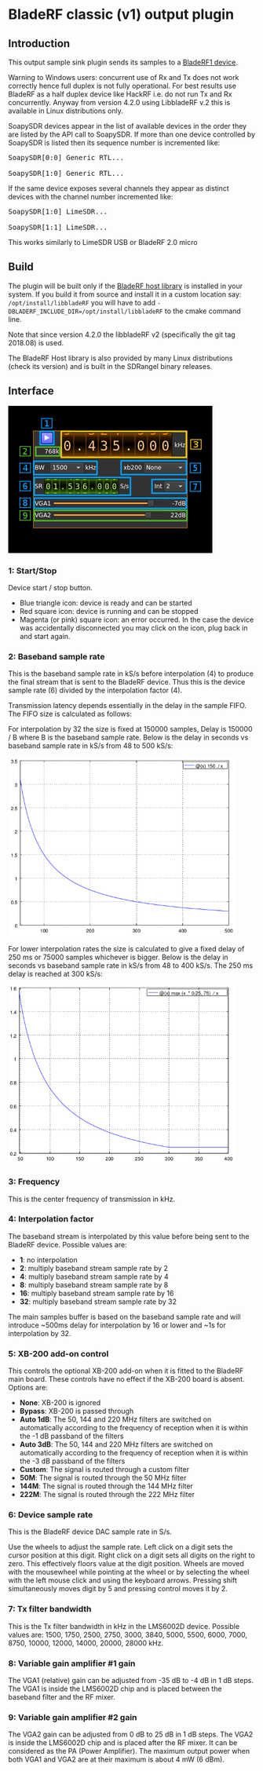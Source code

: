 <h1>BladeRF classic (v1) output plugin</h1>

<h2>Introduction</h2>

This output sample sink plugin sends its samples to a [BladeRF1 device](https://www.nuand.com/bladerf-1).

Warning to Windows users: concurrent use of Rx and Tx does not work correctly hence full duplex is not fully operational. For best results use BladeRF as a half duplex device like HackRF i.e. do not run Tx and Rx concurrently. Anyway from version 4.2.0 using LibbladeRF v.2 this is available in Linux distributions only.

SoapySDR devices appear in the list of available devices in the order they are listed by the API call to SoapySDR. If more than one device controlled by SoapySDR is listed then its sequence number is incremented like:

<pre>
SoapySDR[0:0] Generic RTL...<br/>
SoapySDR[1:0] Generic RTL...
</pre>

If the same device exposes several channels they appear as distinct devices with the channel number incremented like:

<pre>
SoapySDR[1:0] LimeSDR...<br/>
SoapySDR[1:1] LimeSDR...
</pre>

This works similarly to LimeSDR USB or BladeRF 2.0 micro

<h2>Build</h2>

The plugin will be built only if the [BladeRF host library](https://github.com/Nuand/bladeRF) is installed in your system. If you build it from source and install it in a custom location say: `/opt/install/libbladeRF` you will have to add `-DBLADERF_INCLUDE_DIR=/opt/install/libbladeRF` to the cmake command line.

Note that since version 4.2.0 the libbladeRF v2 (specifically the git tag 2018.08) is used.

The BladeRF Host library is also provided by many Linux distributions (check its version) and is built in the SDRangel binary releases.

<h2>Interface</h2>

![BladeRF1 output plugin GUI](../../../doc/img/BladeRF1Output_plugin.png)

<h3>1: Start/Stop</h3>

Device start / stop button. 

  - Blue triangle icon: device is ready and can be started
  - Red square icon: device is running and can be stopped
  - Magenta (or pink) square icon: an error occurred. In the case the device was accidentally disconnected you may click on the icon, plug back in and start again.
  
<h3>2: Baseband sample rate</h3>

This is the baseband sample rate in kS/s before interpolation (4) to produce the final stream that is sent to the BladeRF device. Thus this is the device sample rate (6) divided by the interpolation factor (4).

Transmission latency depends essentially in the delay in the sample FIFO. The FIFO size is calculated as follows:

For interpolation by 32 the size is fixed at 150000 samples, Delay is 150000 / B where B is the baseband sample rate. Below is the delay in seconds vs baseband sample rate in kS/s from 48 to 500 kS/s:

![BladeRF1 output plugin FIFO delay 32](../../../doc/img/BladeRF1Output_plugin_fifodly_32.png)

For lower interpolation rates the size is calculated to give a fixed delay of 250 ms or 75000 samples whichever is bigger. Below is the delay in seconds vs baseband sample rate in kS/s from 48 to 400 kS/s. The 250 ms delay is reached at 300 kS/s:

![BladeRF1 output plugin FIFO delay other](../../../doc/img/BladeRF1Output_plugin_fifodly_other.png) 
  
<h3>3: Frequency</h3>

This is the center frequency of transmission in kHz.

<h3>4: Interpolation factor</h3>

The baseband stream is interpolated by this value before being sent to the BladeRF device. Possible values are:

  - **1**: no interpolation
  - **2**: multiply baseband stream sample rate by 2
  - **4**: multiply baseband stream sample rate by 4
  - **8**: multiply baseband stream sample rate by 8
  - **16**: multiply baseband stream sample rate by 16
  - **32**: multiply baseband stream sample rate by 32

The main samples buffer is based on the baseband sample rate and will introduce ~500ms delay for interpolation by 16 or lower and ~1s for interpolation by 32. 

<h3>5: XB-200 add-on control</h3>

This controls the optional XB-200 add-on when it is fitted to the BladeRF main board. These controls have no effect if the XB-200 board is absent. Options are:

  - **None**: XB-200 is ignored
  - **Bypass**: XB-200 is passed through
  - **Auto 1dB**: The 50, 144 and 220 MHz filters are switched on automatically according to the frequency of reception when it is within the -1 dB passband of the filters 
  - **Auto 3dB**: The 50, 144 and 220 MHz filters are switched on automatically according to the frequency of reception when it is within the -3 dB passband of the filters
  - **Custom**: The signal is routed through a custom filter
  - **50M**: The signal is routed through the 50 MHz filter 
  - **144M**: The signal is routed through the 144 MHz filter 
  - **222M**: The signal is routed through the 222 MHz filter 

<h3>6: Device sample rate</h3>

This is the BladeRF device DAC sample rate in S/s.

Use the wheels to adjust the sample rate. Left click on a digit sets the cursor position at this digit. Right click on a digit sets all digits on the right to zero. This effectively floors value at the digit position. Wheels are moved with the mousewheel while pointing at the wheel or by selecting the wheel with the left mouse click and using the keyboard arrows. Pressing shift simultaneously moves digit by 5 and pressing control moves it by 2.

<h3>7: Tx filter bandwidth</h3>

This is the Tx filter bandwidth in kHz in the LMS6002D device. Possible values are: 1500, 1750, 2500, 2750, 3000, 3840, 5000, 5500, 6000, 7000, 8750, 10000, 12000, 14000, 20000, 28000 kHz.

<h3>8: Variable gain amplifier #1 gain</h3>

The VGA1 (relative) gain can be adjusted from -35 dB to -4 dB in 1 dB steps. The VGA1 is inside the LMS6002D chip and is placed between the baseband filter and the RF mixer. 

<h3>9: Variable gain amplifier #2 gain</h3>

The VGA2 gain can be adjusted from 0 dB to 25 dB in 1 dB steps. The VGA2 is inside the LMS6002D chip and is placed after the RF mixer. It can be considered as the PA (Power Amplifier). The maximum output power when both VGA1 and VGA2 are at their maximum is about 4 mW (6 dBm).
